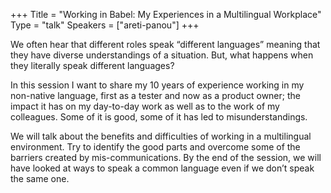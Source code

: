 +++
Title = "Working in Babel: My Experiences in a Multilingual Workplace"
Type = "talk"
Speakers = ["areti-panou"]
+++

We often hear that different roles speak “different languages” meaning that they have diverse understandings of a situation. But, what happens when they literally speak different languages?

In this session I want to share my 10 years of experience working in my non-native language, first as a tester and now as a product owner; the impact it has on my day-to-day work as well as to the work of my colleagues. Some of it is good, some of it has led to misunderstandings.

We will talk about the benefits and difficulties of working in a multilingual environment. Try to identify the good parts and overcome some of the barriers created by mis-communications. By the end of the session, we will have looked at ways to speak a common language even if we don’t speak the same one.
